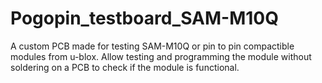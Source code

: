 # Pogopin_testboard_SAM-M10Q
A custom PCB made for testing SAM-M10Q or pin to pin compactible modules from u-blox. Allow testing and programming the module without soldering on a PCB to check if the module is functional.
